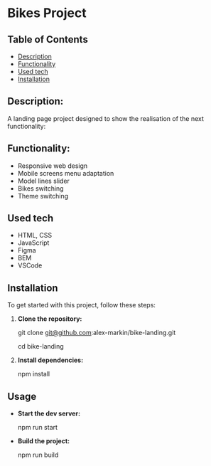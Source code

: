 # Bikes Project

## Table of Contents

- [Description](#description)
- [Functionality](#functionality)
- [Used tech](#used_tech)
- [Installation](#installation)


## Description:
A landing page project designed to show the realisation of the next functionality:


## Functionality:
* Responsive web design
* Mobile screens menu adaptation
* Model lines slider
* Bikes switching
* Theme switching


## Used tech
* HTML, CSS
* JavaScript
* Figma
* BEM
* VSCode


## Installation

To get started with this project, follow these steps:

1. **Clone the repository:**

   git clone git@github.com:alex-markin/bike-landing.git 

   cd bike-landing

2. **Install dependencies:**

   npm install

## Usage

- **Start the dev server:**

  npm run start

- **Build the project:**

  npm run build


